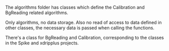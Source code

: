 The algorithms folder has classes which define the Calibration and BgReading related algorithms.

Only algorithms, no data storage.
Also no read of access to data defined in other classes, the necessary data is passed when calling the functions.

There's a class for BgReading and Calibration, corresponding to the classes in the Spike and xdripplus projects.